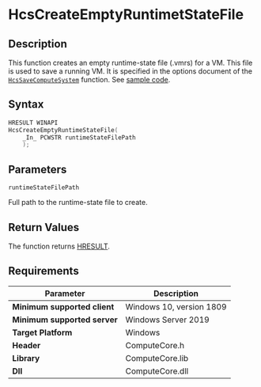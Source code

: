 # HcsCreateEmptyRuntimetStateFile

## Description

This function creates an empty runtime-state file (.vmrs) for a VM. This file is used to save a running VM. It is specified in the options document of the [`HcsSaveComputeSystem`](./HcsSaveComputeSystem.md) function. See [sample code](./UtilityFunctionSample.md#CreateFilesGrantAccess).

## Syntax

```cpp
HRESULT WINAPI
HcsCreateEmptyRuntimeStateFile(
    _In_ PCWSTR runtimeStateFilePath
    );
```

## Parameters

`runtimeStateFilePath`

Full path to the runtime-state file to create.

## Return Values

The function returns [HRESULT](./HCSHResult.md).

## Requirements

|Parameter|Description|
|---|---|
| **Minimum supported client** | Windows 10, version 1809 |
| **Minimum supported server** | Windows Server 2019 |
| **Target Platform** | Windows |
| **Header** | ComputeCore.h |
| **Library** | ComputeCore.lib |
| **Dll** | ComputeCore.dll |